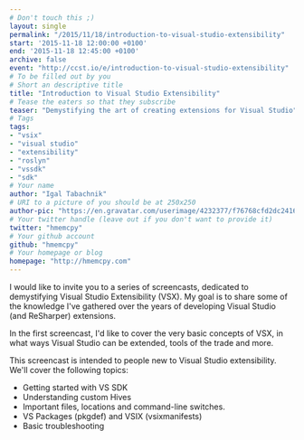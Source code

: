 ```yaml
---
# Don't touch this ;)
layout: single
permalink: "/2015/11/18/introduction-to-visual-studio-extensibility"
start: '2015-11-18 12:00:00 +0100'
end: '2015-11-18 12:45:00 +0100'
archive: false
event: "http://ccst.io/e/introduction-to-visual-studio-extensibility"
# To be filled out by you
# Short an descriptive title
title: "Introduction to Visual Studio Extensibility"
# Tease the eaters so that they subscribe
teaser: "Demystifying the art of creating extensions for Visual Studio"
# Tags
tags:
- "vsix"
- "visual studio"
- "extensibility"
- "roslyn"
- "vssdk"
- "sdk"
# Your name
author: "Igal Tabachnik"
# URI to a picture of you should be at 250x250
author-pic: "https://en.gravatar.com/userimage/4232377/f76768cfd2dc24160e26ff3fe4d57e61.jpg?size=250"
# Your twitter handle (leave out if you don't want to provide it)
twitter: "hmemcpy"
# Your github account
github: "hmemcpy"
# Your homepage or blog
homepage: "http://hmemcpy.com"
---
```

I would like to invite you to a series of screencasts, dedicated to demystifying Visual Studio Extensibility (VSX).
My goal is to share some of the knowledge I've gathered over the years of developing Visual Studio (and ReSharper) extensions.

In the first screencast, I'd like to cover the very basic concepts of VSX, in what ways Visual Studio can be extended, tools of the trade and more.

This screencast is intended to people new to Visual Studio extensibility. We'll cover the following topics:

 * Getting started with VS SDK
 * Understanding custom Hives
 * Important files, locations and command-line switches.
 * VS Packages (pkgdef) and VSIX (vsixmanifests)
 * Basic troubleshooting
